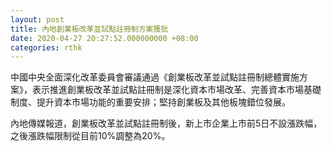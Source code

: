 ```yaml
---
layout: post
title: 內地創業板改革並試點註冊制方案獲批
date: 2020-04-27 20:27:52.000000000 +08:00
categories: rthk
---
```


中國中央全面深化改革委員會審議通過《創業板改革並試點註冊制總體實施方案》，表示推進創業板改革並試點註冊制是深化資本市場改革、完善資本市場基礎制度、提升資本市場功能的重要安排；堅持創業板及其他板塊錯位發展。

內地傳媒報道，創業板改革並試點註冊制後，新上市企業上市前5日不設漲跌幅，之後漲跌幅限制從目前10%調整為20%。

